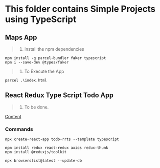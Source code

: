 # This folder contains Simple Projects using TypeScript

## Maps App

> 1. Install the npm dependencies

```
npm install -g parcel-bundler faker typescript
npm i --save-dev @types/faker
```

> 1. To Execute the App

```
parcel .\index.html
```

## React Redux Type Script Todo App

> 1. To be done.

[Content](https://jsonplaceholder.typicode.com/)

### Commands

```
npx create-react-app todo-rrts --template typescript

npm install redux react-redux axios redux-thunk
npm install @reduxjs/toolkit
```

```
npx browserslist@latest --update-db
```
